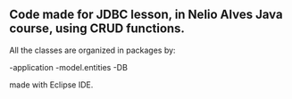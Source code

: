 <h2>Code made for JDBC lesson, in Nelio Alves Java course, using CRUD functions.</h2>

All the classes are organized in packages by:

-application
-model.entities
-DB

made with Eclipse IDE.
